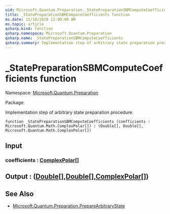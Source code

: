 ```yaml
---
uid: Microsoft.Quantum.Preparation._StatePreparationSBMComputeCoefficients
title: _StatePreparationSBMComputeCoefficients function
ms.date: 11/10/2020 12:00:00 AM
ms.topic: article
qsharp.kind: function
qsharp.namespace: Microsoft.Quantum.Preparation
qsharp.name: _StatePreparationSBMComputeCoefficients
qsharp.summary: Implementation step of arbitrary state preparation procedure.
---
```


# _StatePreparationSBMComputeCoefficients function

Namespace: [Microsoft.Quantum.Preparation](xref:Microsoft.Quantum.Preparation)

Package: [](https://nuget.org/packages/)


Implementation step of arbitrary state preparation procedure.

```qsharp
function _StatePreparationSBMComputeCoefficients (coefficients : Microsoft.Quantum.Math.ComplexPolar[]) : (Double[], Double[], Microsoft.Quantum.Math.ComplexPolar[])
```


## Input

### coefficients : [ComplexPolar](xref:Microsoft.Quantum.Math.ComplexPolar)[]





## Output : ([Double](xref:microsoft.quantum.lang-ref.double)[],[Double](xref:microsoft.quantum.lang-ref.double)[],[ComplexPolar](xref:Microsoft.Quantum.Math.ComplexPolar)[])



## See Also

- [Microsoft.Quantum.Preparation.PrepareArbitraryState](xref:Microsoft.Quantum.Preparation.PrepareArbitraryState)